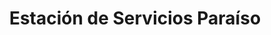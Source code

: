 ---
title: "Estación de Servicios Paraíso"
url: /caracas/estacion-de-servicios-paraiso-av-jose-antonio-paez-3/
shop: Lebensmittel
---